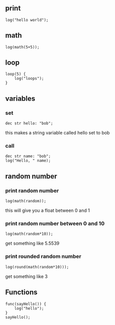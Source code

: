 ## print
```
log("hello world");
```

## math
```
log(math(5+5));
```

## loop
```
loop(5) {
    log("loops");
}
```

## variables
### set
```
dec str hello: "bob";
```
this makes a string variable called hello set to bob

### call
```
dec str name: "bob";
log("Hello, " name);
```

## random number
### print random number
```
log(math(random));
```
this will give you a float between 0 and 1

### print random number between 0 and 10

```
log(math(random*10));
```
get something like 5.5539

### print rounded random number
```
log(round(math(random*10)));
```
get something like 3

## Functions
```
func(sayHello()) {
    log("hello");
}
sayHello();
```
